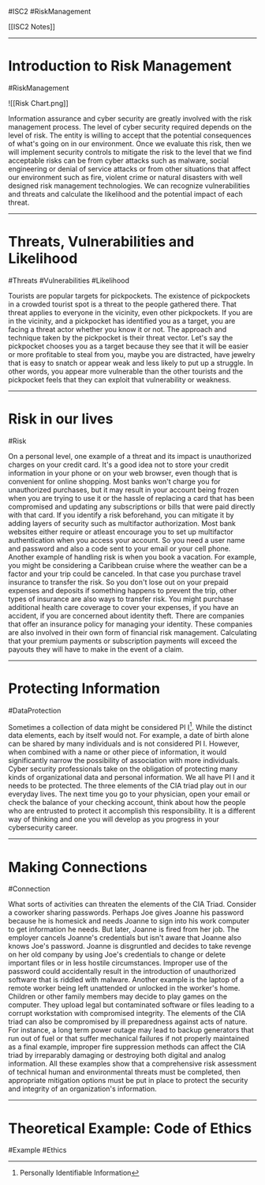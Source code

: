 #ISC2 #RiskManagement

[[ISC2 Notes]]

---
# Introduction to Risk Management
#RiskManagement

![[Risk Chart.png]]

Information assurance and cyber security are greatly involved with the risk management process. The level of cyber security required depends on the level of risk. The entity is willing to accept that the potential consequences of what's going on in our environment. Once we evaluate this risk, then we will implement security controls to mitigate the risk to the level that we find acceptable risks can be from cyber attacks such as malware, social engineering or denial of service attacks or from other situations that affect our environment such as fire, violent crime or natural disasters with well designed risk management technologies. We can recognize vulnerabilities and threats and calculate the likelihood and the potential impact of each threat.

---
# Threats, Vulnerabilities and Likelihood
#Threats #Vulnerabilities #Likelihood

Tourists are popular targets for pickpockets. The existence of pickpockets in a crowded tourist spot is a threat to the people gathered there. That threat applies to everyone in the vicinity, even other pickpockets. If you are in the vicinity, and a pickpocket has identified you as a target, you are facing a threat actor whether you know it or not. The approach and technique taken by the pickpocket is their threat vector. Let's say the pickpocket chooses you as a target because they see that it will be easier or more profitable to steal from you, maybe you are distracted, have jewelry that is easy to snatch or appear weak and less likely to put up a struggle. In other words, you appear more vulnerable than the other tourists and the pickpocket feels that they can exploit that vulnerability or weakness.

---
# Risk in our lives
#Risk 

On a personal level, one example of a threat and its impact is unauthorized charges on your credit card. It's a good idea not to store your credit information in your phone or on your web browser, even though that is convenient for online shopping. Most banks won't charge you for unauthorized purchases, but it may result in your account being frozen when you are trying to use it or the hassle of replacing a card that has been compromised and updating any subscriptions or bills that were paid directly with that card. If you identify a risk beforehand, you can mitigate it by adding layers of security such as multifactor authorization. Most bank websites either require or atleast encourage you to set up multifactor authentication when you access your account. So you need a user name and password and also a code sent to your email or your cell phone. Another example of handling risk is when you book a vacation. For example, you might be considering a Caribbean cruise where the weather can be a factor and your trip could be canceled. In that case you purchase travel insurance to transfer the risk. So you don't lose out on your prepaid expenses and deposits if something happens to prevent the trip, other types of insurance are also ways to transfer risk. You might purchase additional health care coverage to cover your expenses, if you have an accident, if you are concerned about identity theft. There are companies that offer an insurance policy for managing your identity. These companies are also involved in their own form of financial risk management. Calculating that your premium payments or subscription payments will exceed the payouts they will have to make in the event of a claim.

---
# Protecting Information
#DataProtection 

Sometimes a collection of data might be considered PI I[^1]. While the distinct data elements, each by itself would not. For example, a date of birth alone can be shared by many individuals and is not considered PI I. However, when combined with a name or other piece of information, it would significantly narrow the possibility of association with more individuals. Cyber security professionals take on the obligation of protecting many kinds of organizational data and personal information. We all have PI I and it needs to be protected. The three elements of the CIA triad play out in our everyday lives. The next time you go to your physician, open your email or check the balance of your checking account, think about how the people who are entrusted to protect it accomplish this responsibility. It is a different way of thinking and one you will develop as you progress in your cybersecurity career.

[^1]: Personally Identifiable Information

---
# Making Connections
#Connection

What sorts of activities can threaten the elements of the CIA Triad. Consider a coworker sharing passwords. Perhaps Joe gives Joanne his password because he is homesick and needs Joanne to sign into his work computer to get information he needs. But later, Joanne is fired from her job. The employer cancels Joanne's credentials but isn't aware that Joanne also knows Joe's password. Joanne is disgruntled and decides to take revenge on her old company by using Joe's credentials to change or delete important files or in less hostile circumstances. Improper use of the password could accidentally result in the introduction of unauthorized software that is riddled with malware. Another example is the laptop of a remote worker being left unattended or unlocked in the worker's home. Children or other family members may decide to play games on the computer. They upload legal but contaminated software or files leading to a corrupt workstation with compromised integrity. The elements of the CIA triad can also be compromised by ill preparedness against acts of nature. For instance, a long term power outage may lead to backup generators that run out of fuel or that suffer mechanical failures if not properly maintained as a final example, improper fire suppression methods can affect the CIA triad by irreparably damaging or destroying both digital and analog information. All these examples show that a comprehensive risk assessment of technical human and environmental threats must be completed, then appropriate mitigation options must be put in place to protect the security and integrity of an organization's information.

---
# Theoretical Example: Code of Ethics
#Example #Ethics

